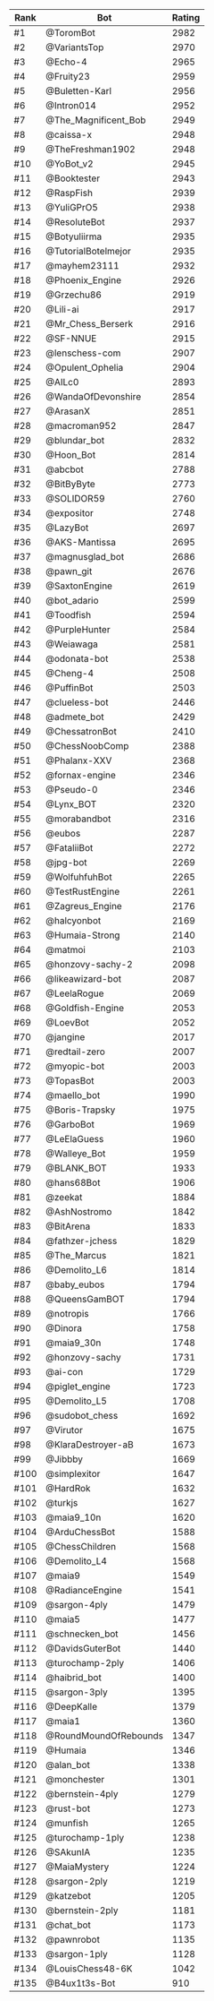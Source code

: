 Rank|Bot|Rating
---|---|---
#1|@ToromBot|2982
#2|@VariantsTop|2970
#3|@Echo-4|2965
#4|@Fruity23|2959
#5|@Buletten-Karl|2956
#6|@Intron014|2952
#7|@The_Magnificent_Bob|2949
#8|@caissa-x|2948
#9|@TheFreshman1902|2948
#10|@YoBot_v2|2945
#11|@Booktester|2943
#12|@RaspFish|2939
#13|@YuliGPrO5|2938
#14|@ResoluteBot|2937
#15|@Botyuliirma|2935
#16|@TutorialBotelmejor|2935
#17|@mayhem23111|2932
#18|@Phoenix_Engine|2926
#19|@Grzechu86|2919
#20|@Lili-ai|2917
#21|@Mr_Chess_Berserk|2916
#22|@SF-NNUE|2915
#23|@lenschess-com|2907
#24|@Opulent_Ophelia|2904
#25|@AILc0|2893
#26|@WandaOfDevonshire|2854
#27|@ArasanX|2851
#28|@macroman952|2847
#29|@blundar_bot|2832
#30|@Hoon_Bot|2814
#31|@abcbot|2788
#32|@BitByByte|2773
#33|@SOLIDOR59|2760
#34|@expositor|2748
#35|@LazyBot|2697
#36|@AKS-Mantissa|2695
#37|@magnusglad_bot|2686
#38|@pawn_git|2676
#39|@SaxtonEngine|2619
#40|@bot_adario|2599
#41|@Toodfish|2594
#42|@PurpleHunter|2584
#43|@Weiawaga|2581
#44|@odonata-bot|2538
#45|@Cheng-4|2508
#46|@PuffinBot|2503
#47|@clueless-bot|2446
#48|@admete_bot|2429
#49|@ChessatronBot|2410
#50|@ChessNoobComp|2388
#51|@Phalanx-XXV|2368
#52|@fornax-engine|2346
#53|@Pseudo-0|2346
#54|@Lynx_BOT|2320
#55|@morabandbot|2316
#56|@eubos|2287
#57|@FataliiBot|2272
#58|@jpg-bot|2269
#59|@WolfuhfuhBot|2265
#60|@TestRustEngine|2261
#61|@Zagreus_Engine|2176
#62|@halcyonbot|2169
#63|@Humaia-Strong|2140
#64|@matmoi|2103
#65|@honzovy-sachy-2|2098
#66|@likeawizard-bot|2087
#67|@LeelaRogue|2069
#68|@Goldfish-Engine|2053
#69|@LoevBot|2052
#70|@jangine|2017
#71|@redtail-zero|2007
#72|@myopic-bot|2003
#73|@TopasBot|2003
#74|@maello_bot|1990
#75|@Boris-Trapsky|1975
#76|@GarboBot|1969
#77|@LeElaGuess|1960
#78|@Walleye_Bot|1959
#79|@BLANK_BOT|1933
#80|@hans68Bot|1906
#81|@zeekat|1884
#82|@AshNostromo|1842
#83|@BitArena|1833
#84|@fathzer-jchess|1829
#85|@The_Marcus|1821
#86|@Demolito_L6|1814
#87|@baby_eubos|1794
#88|@QueensGamBOT|1794
#89|@notropis|1766
#90|@Dinora|1758
#91|@maia9_30n|1748
#92|@honzovy-sachy|1731
#93|@ai-con|1729
#94|@piglet_engine|1723
#95|@Demolito_L5|1708
#96|@sudobot_chess|1692
#97|@Virutor|1675
#98|@KlaraDestroyer-aB|1673
#99|@Jibbby|1669
#100|@simplexitor|1647
#101|@HardRok|1632
#102|@turkjs|1627
#103|@maia9_10n|1620
#104|@ArduChessBot|1588
#105|@ChessChildren|1568
#106|@Demolito_L4|1568
#107|@maia9|1549
#108|@RadianceEngine|1541
#109|@sargon-4ply|1479
#110|@maia5|1477
#111|@schnecken_bot|1456
#112|@DavidsGuterBot|1440
#113|@turochamp-2ply|1406
#114|@haibrid_bot|1400
#115|@sargon-3ply|1395
#116|@DeepKalle|1379
#117|@maia1|1360
#118|@RoundMoundOfRebounds|1347
#119|@Humaia|1346
#120|@alan_bot|1338
#121|@monchester|1301
#122|@bernstein-4ply|1279
#123|@rust-bot|1273
#124|@munfish|1265
#125|@turochamp-1ply|1238
#126|@SAkunIA|1235
#127|@MaiaMystery|1224
#128|@sargon-2ply|1219
#129|@katzebot|1205
#130|@bernstein-2ply|1181
#131|@chat_bot|1173
#132|@pawnrobot|1135
#133|@sargon-1ply|1128
#134|@LouisChess48-6K|1042
#135|@B4ux1t3s-Bot|910
